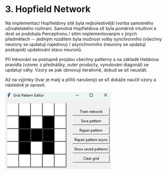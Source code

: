 # 3. Hopfield Network
Na implementaci Hopfieldovy sítě byla nejbolestivější tvorba samotného uživatelského rozhraní. 
Samotná Hopfieldova síť byla poměrně intuitivní a dost se podobala Perceptronu / sítím implementovaným
v jiných předmětech -- jediným rozdílem byla možnost volby synchronního (všechny neurony se updatují najednou) / 
asynchronního (neurony se updatují postupně) updatování stavu neuronů.

Při trénování se postupně projdou všechny patterny a na základě Hebbova pravidla (vzorec z přednášky, outer producty, 
vynulování diagonál) se updatují váhy. Vzory se pak obnovují iterativně, dokud se síť neustálí.

Až na výjimky (tvar je malý a příliš narušený) se síť dokáže naučit vzory a následně je opravit.

![Appka](../random_imgs/hopfieldgrid.png)